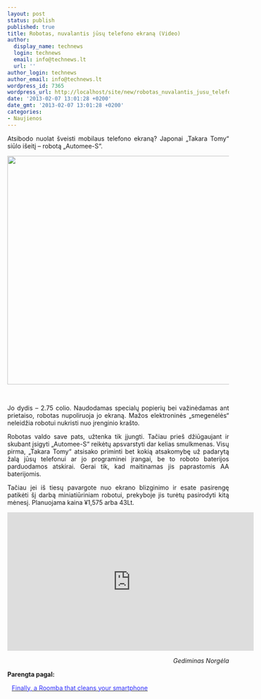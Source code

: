 ```yaml
---
layout: post
status: publish
published: true
title: Robotas, nuvalantis jūsų telefono ekraną (Video)
author:
  display_name: technews
  login: technews
  email: info@technews.lt
  url: ''
author_login: technews
author_email: info@technews.lt
wordpress_id: 7365
wordpress_url: http://localhost/site/new/robotas_nuvalantis_jusu_telefono_ekrana_video/
date: '2013-02-07 13:01:28 +0200'
date_gmt: '2013-02-07 13:01:28 +0200'
categories:
- Naujienos
---
```

<p style="text-align:justify">Atsibodo nuolat šveisti mobilaus telefono ekraną? Japonai „Takara Tomy“ siūlo išeitį – robotą „Automee-S“. </p>
<p style="text-align:center"> <a target="blank" href="http://www.technologijos.lt/upload/image/n/technologijos/elektronika/S-31026/automee-s-2.png"><img alt="" src="http://www.technologijos.lt/upload/image/n/technologijos/elektronika/S-31026/1-automee-s-2.png" style="width: 520px;" /></a></p>
<div style="text-align:center"> <strong></strong><br/><em></em></div>
<div style="text-align:justify">
<p>Jo dydis &ndash; 2.75 colio. Naudodamas specialų popierių bei važinėdamas ant prietaiso, robotas nupoliruoja jo ekraną. Mažos elektroninės &bdquo;smegenėlės&ldquo; neleidžia robotui nukristi nuo įrenginio krašto.&nbsp;</p>
<p>Robotas valdo save pats, užtenka tik įjungti. Tačiau prieš džiūgaujant ir skubant įsigyti &bdquo;Automee-S&ldquo; reikėtų apsvarstyti dar kelias smulkmenas. Visų pirma, &bdquo;Takara Tomy&ldquo; atsisako priminti bet kokią atsakomybę už padarytą žalą jūsų telefonui ar jo programinei įrangai, be to roboto baterijos parduodamos atskirai. Gerai tik, kad maitinamas jis paprastomis AA baterijomis.</p>
<p>Tačiau jei iš tiesų pavargote nuo ekrano blizginimo ir esate pasirengę patikėti šį darbą miniatiūriniam robotui, prekyboje jis turėtų pasirodyti kitą mėnesį. Planuojama kaina &yen;1,575 arba 43Lt.</p>
<p style="text-align: center;"> <iframe width="560" height="315" frameborder="0" src="http://www.youtube.com/embed/EjzH56WQvDc" allowfullscreen=""></iframe> </p>
</div>
<div style="text-align:right"> <em>Gediminas Norgėla</em></div>
<p><strong>Parengta pagal:</strong></p>
<p style="margin:0px 0px 0px 10px"><a target="blank" href="http://www.theverge.com/2013/2/6/3958398/japan-develops-a-tiny-roomba-to-clean-your-smartphone"><span style="color:#2E2EFE">Finally, a Roomba that cleans your smartphone</span></a></p>
